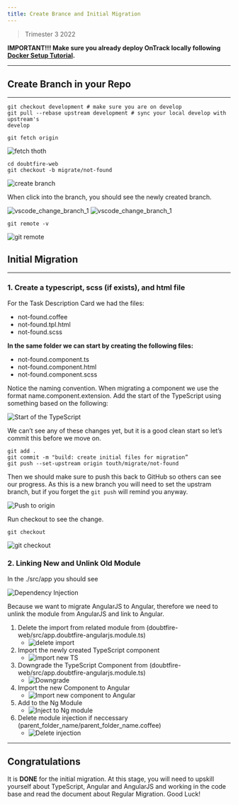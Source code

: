 ```yaml
---
title: Create Brance and Initial Migration
---
```


> Trimester 3 2022

**IMPORTANT!!! Make sure you already deploy OnTrack locally following
[Docker Setup Tutorial](../Deploy%20OnTrack%20using%20Docker/Docker_Setup_Tutorial.md).**

---

## Create Branch in your Repo

---

```console
git checkout development # make sure you are on develop
git pull --rebase upstream development # sync your local develop with upstream's
develop
```

```console
git fetch origin
```

![fetch thoth](/fetch_thoth.png)

```console
cd doubtfire-web
git checkout -b migrate/not-found
```

![create branch](/create_branch.png)

When click into the branch, you should see the newly created branch.

![vscode_change_branch_1](/vscode_change_branch_1.png)
![vscode_change_branch_1](/vscode_change_branch_2.png)

```console
git remote -v
```

![git remote](/git_remote.png)

## Initial Migration

---

### **1. Create a typescript, scss (if exists), and html file**

For the Task Description Card we had the files:

- not-found.coffee
- not-found.tpl.html
- not-found.scss

**In the same folder we can start by creating the following files:**

- not-found.component.ts
- not-found.component.html
- not-found.component.scss

Notice the naming convention. When migrating a component we use the format name.component.extension.
Add the start of the TypeScript using something based on the following:

![Start of the TypeScript](/start_typescript.png)

We can’t see any of these changes yet, but it is a good clean start so let’s commit this before we
move on.

```console
git add .
git commit -m "build: create initial files for migration”
git push --set-upstream origin touth/migrate/not-found
```

Then we should make sure to push this back to GitHub so others can see our progress. As this is a
new branch you will need to set the upstram branch, but if you forget the `git push` will remind you
anyway.

![Push to origin](/push_to_origin.png)

Run checkout to see the change.

```console
git checkout
```

![git checkout](/git_checkout.png)

### **2. Linking New and Unlink Old Module**

In the ./src/app you should see

![Dependency Injection](/Dependency_Injection.png)

Because we want to migrate AngularJS to Angular, therefore we need to unlink the module from
AngularJS and link to Angular.

1. Delete the import from related module from (doubtfire-web/src/app.doubtfire-angularjs.module.ts)
   - ![delete import](/delete_import.png)
2. Import the newly created TypeScript component
   - ![import new TS](/Import_TS_component.png)
3. Downgrade the TypeScript Component from (doubtfire-web/src/app.doubtfire-angularjs.module.ts)
   - ![Downgrade](/downgrade.png)
4. Import the new Component to Angular
   - ![Import new component to Angular](/import_to_angular.png)
5. Add to the Ng Module
   - ![Inject to Ng module](/import_to_ng_module.png)
6. Delete module injection if neccessary (parent_folder_name/parent_folder_name.coffee)
   - ![Delete injection](/delete_injection.png)

---

## **Congratulations**

It is **DONE** for the initial migration. At this stage, you will need to upskill yourself about
TypeScript, Angular and AngularJS and working in the code base and read the document about Regular
Migration. Good Luck!
